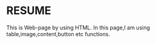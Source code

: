# RESUME
This is Web-page by using HTML.
In this page,I am using table,image,content,button etc functions.
